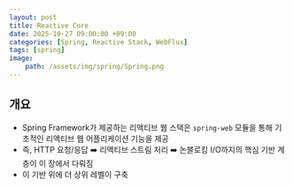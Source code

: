 ```yaml
---
layout: post
title: Reactive Core
date: 2025-10-27 09:00:00 +09:00
categories: [Spring, Reactive Stack, WebFlux]
tags: [spring]
image:
    path: /assets/img/spring/Spring.png
---
```


## 개요

- Spring Framework가 제공하는 리액티브 웹 스택은 `spring-web` 모듈을 통해 기초적인 리액티브 웹 어플리케이션 기능을 제공
- 즉, HTTP 요청/응답 ➡️ 리액티브 스트림 처리 ➡️ 논블로킹 I/O까지의 핵심 기반 계층이 이 장에서 다뤄짐
- 이 기반 위에 더 상위 레벨이 구축